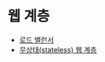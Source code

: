 # 웹 계층
* [로드 밸런서](./web_tier/load_balancer.md)
* [무상태(stateless) 웹 계층](./web_tier/stateless_web_tier.md)
